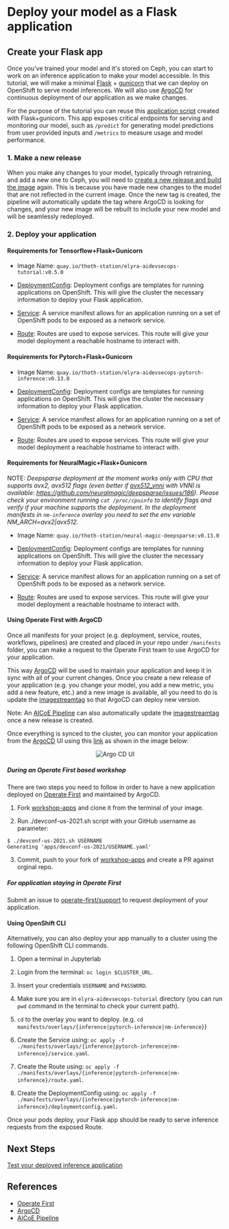 # Deploy your model as a Flask application

## Create your Flask app

Once you've trained your model and it's stored on Ceph, you can start to work on an inference application to make your model accessible. In this tutorial, we will make a minimal [Flask](https://flask.palletsprojects.com/en/2.0.x/) + [gunicorn](https://docs.gunicorn.org/en/stable/index.html) that we can deploy on OpenShift to serve model inferences. We will also use [ArgoCD][2] for continuous deployment of our application as we make changes.

For the purpose of the tutorial you can reuse this [application script](../../../wsgi.py) created with Flask+gunicorn. This app exposes critical endpoints for serving and monitoring our model, such as `/predict` for generating model predictions from user provided inputs and `/metrics` to measure usage and model performance.

### 1. Make a new release

When you make any changes to your model, typically through retraining, and add a new one to Ceph, you will need to [create a new release and build the image](../thoth-aicoe-services.md) again. This is because you have made new changes to the model that are not reflected in the current image. Once the new tag is created, the pipeline will automatically update the tag where ArgoCD is looking for changes, and your new image will be rebuilt to include your new model and will be seamlessly redeployed.

### 2. Deploy your application

#### **Requirements for Tensorflow+Flask+Gunicorn**

- Image Name: `quay.io/thoth-station/elyra-aidevsecops-tutorial:v0.5.0`

- [DeploymentConfig](../../../manifests/overlays/inference/deploymentconfig.yaml): Deployment configs are templates for running applications on OpenShift. This will give the cluster the necessary information to deploy your Flask application.

- [Service](../../../manifests/base/service.yaml): A service manifest allows for an application running on a set of OpenShift pods to be exposed as a network service.

- [Route](../../../manifests/base/route.yaml): Routes are used to expose services. This route will give your model deployment a reachable hostname to interact with.

#### **Requirements for Pytorch+Flask+Gunicorn**

- Image Name: `quay.io/thoth-station/elyra-aidevsecops-pytorch-inference:v0.13.0`

- [DeploymentConfig](../../../manifests/overlays/pytorch-inference/deploymentconfig.yaml): Deployment configs are templates for running applications on OpenShift. This will give the cluster the necessary information to deploy your Flask application.

- [Service](../../../manifests/overlays/pytorch-inference/service.yaml): A service manifest allows for an application running on a set of OpenShift pods to be exposed as a network service.

- [Route](../../../manifests/overlays/pytorch-inference/route.yaml): Routes are used to expose services. This route will give your model deployment a reachable hostname to interact with.

#### **Requirements for NeuralMagic+Flask+Gunicorn**

NOTE: _Deepsparse deployment at the moment works only with CPU that supports avx2, avx512 flags (even better if [avx512_vnni](https://en.wikichip.org/wiki/x86/avx512_vnni) with VNNI is available: https://github.com/neuralmagic/deepsparse/issues/186). Please check your environment running `cat /proc/cpuinfo` to identify flags and verify if your machine supports the deployment. In the deployment manifests in `nm-inference` overlay you need to set the env variable NM_ARCH=avx2|avx512._

- Image Name: `quay.io/thoth-station/neural-magic-deepsparse:v0.13.0`

- [DeploymentConfig](../../../manifests/overlays/nm-inference/deploymentconfig.yaml): Deployment configs are templates for running applications on OpenShift. This will give the cluster the necessary information to deploy your Flask application.

- [Service](../../../manifests/overlays/nm-inference/service.yaml): A service manifest allows for an application running on a set of OpenShift pods to be exposed as a network service.

- [Route](../../../manifests/overlays/nm-inference/route.yaml): Routes are used to expose services. This route will give your model deployment a reachable hostname to interact with.


#### **Using Operate First with ArgoCD**

Once all manifests for your project (e.g. deployment, service, routes, workflows, pipelines) are created and placed in your repo under `/manifests` folder, you can make a request to the Operate First team to use ArgoCD for your application.

This way [ArgoCD][2] will be used to maintain your application and keep it in sync with all of your current changes. Once you create a new release of your application (e.g. you change your model, you add a new metric, you add a new feature, etc.) and a new image is available, all you need to do is update the [imagestreamtag](../../../manifests/overlays/inference/imagestreamtag.yaml#L10) so that ArgoCD can deploy new version.

Note: An [AICoE Pipeline][3] can also automatically update the [imagestreamtag](../../../manifests/overlays/test/imagestreamtag.yaml#L10) once a new release is created.

Once everything is synced to the cluster, you can monitor your application from the [ArgoCD][2] UI using this [link](https://argocd.operate-first.cloud/applications) as shown in the image below:

<div style="text-align:center">
<img alt="Argo CD UI" src="https://raw.githubusercontent.com/thoth-station/elyra-aidevsecops-tutorial/master/docs/images/ArgoCDUI.png">
</div>

##### **During an Operate First based workshop**
There are two steps you need to follow in order to have a new application deployed on [Operate First][1] and maintained by ArgoCD.

1. Fork [workshop-apps](https://github.com/operate-first/workshop-apps) and clone it from the terminal of your image.

2. Run ./devconf-us-2021.sh script with your GitHub username as parameter:

```
$ ./devconf-us-2021.sh USERNAME
Generating 'apps/devconf-us-2021/USERNAME.yaml'
```

3. Commit, push to your fork of [workshop-apps](https://github.com/operate-first/workshop-apps) and create a PR against orginal repo.

##### **For application staying in Operate First**
Submit an issue to [operate-first/support](https://github.com/operate-first/support/issues/new?assignees=&labels=onboarding&template=onboarding_argocd.md&title=) to request deployment of your application.


#### **Using OpenShift CLI**

Alternatively, you can also deploy your app manually to a cluster using the following OpenShift CLI commands.

1. Open a terminal in Jupyterlab

2. Login from the terminal: `oc login $CLUSTER_URL`.

3. Insert your credentials `USERNAME` and `PASSWORD`.

4. Make sure you are in `elyra-aidevsecops-tutorial` directory (you can run `pwd` command in the terminal to check your current path).

5. `cd` to the overlay you want to deploy. (e.g. `cd manifests/overlays/{inference|pytorch-inference|nm-inference}`)

6. Create the Service using: `oc apply -f ./manifests/overlays/{inference|pytorch-inference|nm-inference}/service.yaml`.

6. Create the Route using: `oc apply -f ./manifests/overlays/{inference|pytorch-inference|nm-inference}/route.yaml`.

7. Create the DeploymentConfig using: `oc apply -f ./manifests/overlays/{inference|pytorch-inference|nm-inference}/deploymentconfig.yaml`.

Once your pods deploy, your Flask app should be ready to serve inference requests from the exposed Route.

## Next Steps
[Test your deployed inference application](/docs/source/test-model.md)


## References

* [Operate First][1]
* [ArgoCD][2]
* [AICoE Pipeline][3]

[1]: https://www.operate-first.cloud/
[2]: https://argoproj.github.io/argo-cd/
[3]: https://github.com/AICoE/aicoe-ci
